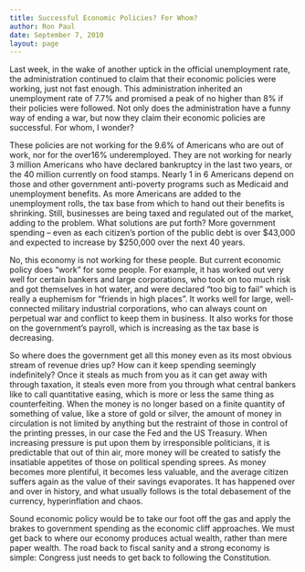 ```yaml
---
title: Successful Economic Policies? For Whom?
author: Ron Paul
date: September 7, 2010
layout: page
---
```


Last week, in the wake of another uptick in the official unemployment rate, the
administration continued to claim that their economic policies were working,
just not fast enough. This administration inherited an unemployment rate of
7.7% and promised a peak of no higher than 8% if their policies were followed.
Not only does the administration have a funny way of ending a war, but now they
claim their economic policies are successful. For whom, I wonder?

These policies are not working for the 9.6% of Americans who are out of work,
nor for the over16% underemployed. They are not working for nearly 3 million
Americans who have declared bankruptcy in the last two years, or the 40 million
currently on food stamps. Nearly 1 in 6 Americans depend on those and other
government anti-poverty programs such as Medicaid and unemployment benefits. As
more Americans are added to the unemployment rolls, the tax base from which to
hand out their benefits is shrinking. Still, businesses are being taxed and
regulated out of the market, adding to the problem. What solutions are put
forth? More government spending – even as each citizen’s portion of the public
debt is over $43,000 and expected to increase by $250,000 over the next 40
years.

No, this economy is not working for these people. But current economic policy
does “work” for some people. For example, it has worked out very well for
certain bankers and large corporations, who took on too much risk and got
themselves in hot water, and were declared “too big to fail” which is really a
euphemism for “friends in high places”. It works well for large, well-connected
military industrial corporations, who can always count on perpetual war and
conflict to keep them in business. It also works for those on the government’s
payroll, which is increasing as the tax base is decreasing.

So where does the government get all this money even as its most obvious stream
of revenue dries up? How can it keep spending seemingly indefinitely? Once it
steals as much from you as it can get away with through taxation, it steals
even more from you through what central bankers like to call quantitative
easing, which is more or less the same thing as counterfeiting. When the money
is no longer based on a finite quantity of something of value, like a store of
gold or silver, the amount of money in circulation is not limited by anything
but the restraint of those in control of the printing presses, in our case the
Fed and the US Treasury. When increasing pressure is put upon them by
irresponsible politicians, it is predictable that out of thin air, more money
will be created to satisfy the insatiable appetites of those on political
spending sprees. As money becomes more plentiful, it becomes less valuable, and
the average citizen suffers again as the value of their savings evaporates. It
has happened over and over in history, and what usually follows is the total
debasement of the currency, hyperinflation and chaos.

Sound economic policy would be to take our foot off the gas and apply the
brakes to government spending as the economic cliff approaches. We must get
back to where our economy produces actual wealth, rather than mere paper
wealth. The road back to fiscal sanity and a strong economy is simple: Congress
just needs to get back to following the Constitution.

